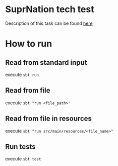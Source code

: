 # SuprNation tech test

Description of this task can be found [here](src/main/resources/exercise.pdf)

# How to run

## Read from standard input
execute `sbt run`

## Read from file
execute `sbt "run <file_path>"`

## Read from file in resources
execute `sbt "run src/main/resources/<file_name>"`


## Run tests
execute `sbt test`
